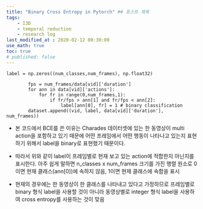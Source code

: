 ```yaml
---
title: "Binary Cross Entropy in Pytorch" ## 포스트 제목
tags:
    - I3D
    - temporal reduction
    - research log
last_modified_at : 2020-02-12 00:30:00
use_math: true
toc: true
# published: false
---
```


```
label = np.zeros((num_classes,num_frames), np.float32)

        fps = num_frames/data[vid]['duration']
        for ann in data[vid]['actions']:
            for fr in range(0,num_frames,1):
                if fr/fps > ann[1] and fr/fps < ann[2]:
                    label[ann[0], fr] = 1 # binary classification
        dataset.append((vid, label, data[vid]['duration'], num_frames))
```

- 본 코드에서 BCE를 쓴 이유는 Charades 데이터셋에 있는 한 동영상이 multi action을 포함하고 있기 때문에 어떤 프레임에서 어떤 행동이 나타나고 있는지 표현하기 위해서 label을 binary로 표현했기 때문이다. 

- 따라서 위와 같이 label이 프레임별로 현재 보고 있는 action에 적합한지 아닌지를 표시한다. 아주 쉽게 말하면 n_classes x num_frames 크기를 가진 행렬 원소로 0이면 현재 클래스(ann[0])에 속하지 않음, 1이면 현재 클래스에 속함을 표시 

- 현재의 경우에는 한 동영상이 한 클래스를 나타내고 있다고 가정하므로 프레임별로 binary 형식 label을 사용할 것이 아니라 동영상별로 integer 형식 label을 사용하여 cross entropy를 사용하는 것이 맞음  